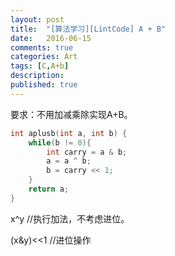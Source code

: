 ```yaml
---
layout: post
title:  "[算法学习][LintCode] A + B"
date:   2016-06-15
comments: true
categories: Art
tags: [C,A+b]
description:
published: true
---
```


要求：不用加减乘除实现A+B。

```cpp
int aplusb(int a, int b) {
    while(b != 0){
        int carry = a & b;
        a = a ^ b;
        b = carry << 1;
    }
    return a;
}
```

x^y //执行加法，不考虑进位。

(x&y)<<1 //进位操作
